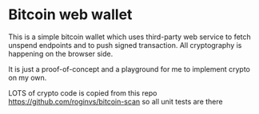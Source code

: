 # Bitcoin web wallet

This is a simple bitcoin wallet which uses third-party web service to fetch unspend endpoints and to push signed transaction. All cryptography is happening on the browser side.

It is just a proof-of-concept and a playground for me to implement crypto on my own.

LOTS of crypto code is copied from this repo https://github.com/roginvs/bitcoin-scan so all unit tests are there
